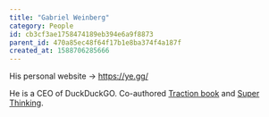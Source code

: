 ```yaml
---
title: "Gabriel Weinberg"
category: People
id: cb3cf3ae1758474189eb394e6a9f8873
parent_id: 470a85ec48f64f17b1e8ba374f4a187f
created_at: 1588706285666
---
```


His personal website -> https://ye.gg/

He is a CEO of DuckDuckGO. Co-authored [Traction book](https://amzn.to/2EboAtt) and [Super Thinking](https://superthinking.com/). 
                